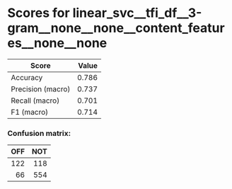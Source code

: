 # Scores for linear_svc__tfi_df__3-gram__none__none__content_features__none__none
|      Score      |Value|
|-----------------|----:|
|Accuracy         |0.786|
|Precision (macro)|0.737|
|Recall (macro)   |0.701|
|F1 (macro)       |0.714|

### Confusion matrix:
|OFF|NOT|
|--:|--:|
|122|118|
| 66|554|
